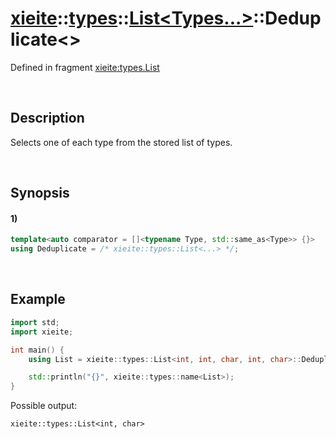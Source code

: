 # [xieite](../../../../../xieite.md)\:\:[types](../../../../../types.md)\:\:[List<Types...>](../../../list.md)\:\:Deduplicate\<\>
Defined in fragment [xieite:types.List](../../../../../../src/types/list.cpp)

&nbsp;

## Description
Selects one of each type from the stored list of types.

&nbsp;

## Synopsis
#### 1)
```cpp
template<auto comparator = []<typename Type, std::same_as<Type>> {}>
using Deduplicate = /* xieite::types::List<...> */;
```

&nbsp;

## Example
```cpp
import std;
import xieite;

int main() {
    using List = xieite::types::List<int, int, char, int, char>::Deduplicate<>;

    std::println("{}", xieite::types::name<List>);
}
```
Possible output:
```
xieite::types::List<int, char>
```
